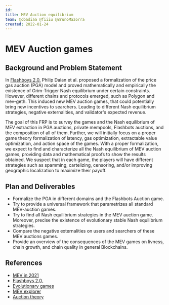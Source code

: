 ```yaml
---
id: 
title: MEV Auction equilibrium
team: @obadiaa @fiiiu @BrunoMazorra
created: 2022-01-24
---
```


# MEV Auction games

## Background and Problem Statement
In [Flashboys 2.0.]( https://arxiv.org/pdf/1904.05234.pdf) Philip Daian et al. proposed a formalization of the price gas auction (PGA) model and proved mathematically and empirically the existence of Grim-Trigger Nash equilibrium under certain constraints. However, different chains and protocols emerged, such as Polygon and mev-geth. This induced new MEV auction games, that could potentially bring new incentives to searchers. Leading to different Nash equilibrium strategies, negative externalities, and validator's expected revenue.

The goal of this FRP is to survey the games and the Nash equilibrium of MEV extraction in PGA auctions, private mempools, Flashbots auctions, and the composition of all of them. Further, we will initially focus on a proper game theory formalization of latency, gas optimization, extractable value optimization, and action space of the games. With a proper formalization, we expect to find and characterize all the Nash equilibrium of MEV auction games, providing data and mathematical proofs to show the results obtained. We suspect that in each game, the players will have different strategies such as spamming, cartelizing, censoring, and/or improving geographic localization to maximize their payoff.

## Plan and Deliverables

- Formalize the PGA in different domains and the Flashbots Auction game.
- Try to provide a universal framework that parametrizes all standard MEV-auction games.
- Try to find all Nash equilibrium strategies in the MEV auction game. Moreover, precise the existence of evolutionary stable Nash equilibrium strategies.
- Compare the negative externalities on users and searchers of these MEV auctions games.
- Provide an overview of the consequences of the MEV games on livness, chain growth, and chain quality in general Blockchains.



## References

- [MEV in 2021](https://www.youtube.com/watch?v=V_wlCeVWMgk&ab_channel=Flashbots)
- [Flashboys 2.0.](https://arxiv.org/pdf/1904.05234.pdf)
- [Evolutionary games](https://www.researchgate.net/publication/225998108_Evolution_in_games_with_a_continuous_action_space)
- [MEV explorer](https://explore.flashbots.net/)
- [Auction theory](http://www2.econ.iastate.edu/tesfatsi/AuctionTheoryGuideToLit.Klemperer.pdf)

